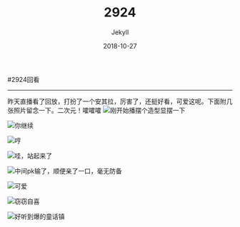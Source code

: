 ﻿---
layout: post
title: '2924'
date: 2018-10-27
author: Jekyll
color: rgb(255,210,32)
cover: 'http://47.95.121.201/uploads/jekyll/wener2.jpg'
tags: mood 2924
---

#2924回看


----------


 昨天直播看了回放，打扮了一个安其拉，厉害了，还挺好看，可爱这呢。下面附几张照片留念一下。二次元！嚯嚯嚯
 ![刚开始播摆个造型显摆一下][1]
 


![你继续][2]


![哼][3]


![哇，站起来了][4]


![中间pk输了，顺便亲了一口，毫无防备][5]


![可爱][6]


![窃窃自喜][7]


![好听到爆的童话镇][8]


  [1]: http://47.95.121.201/uploads/jekyll/yy1.jpg
  [2]: http://47.95.121.201/uploads/jekyll/yy2.jpg
  [3]: http://47.95.121.201/uploads/jekyll/yy3.jpg
  [4]: http://47.95.121.201/uploads/jekyll/yy4.jpg
  [5]: http://47.95.121.201/uploads/jekyll/yy5.jpg
  [6]: http://47.95.121.201/uploads/jekyll/yy6.jpg
  [7]: http://47.95.121.201/uploads/jekyll/yy7.jpg
  [8]: http://47.95.121.201/uploads/jekyll/yy8.jpg